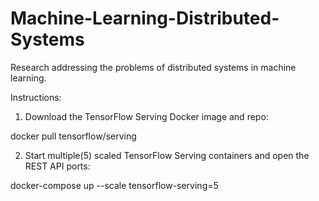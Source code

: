 # Machine-Learning-Distributed-Systems

Research addressing the problems of distributed systems in machine learning.

Instructions:
1. Download the TensorFlow Serving Docker image and repo:

docker pull tensorflow/serving

2. Start multiple(5) scaled TensorFlow Serving containers and open the REST API ports:

docker-compose up --scale tensorflow-serving=5
